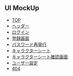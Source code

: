 ## UI MockUp

* [TOP]()
* [ヘッダー]()
* [ログイン]()
* [登録画面]()
* [パスワード再発行]()
* [キャラクターシート]()
* [キャラクターシート確認画面]()
* [ユーザー設定]()
* [404]()